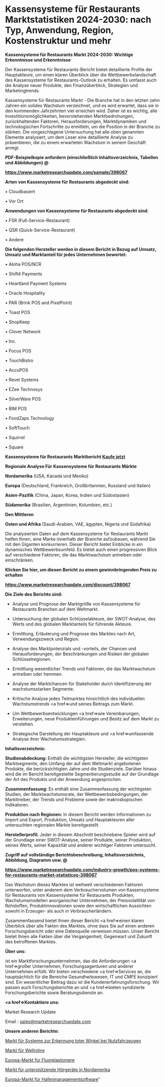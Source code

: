 # Kassensysteme für Restaurants Marktstatistiken 2024-2030: nach Typ, Anwendung, Region, Kostenstruktur und mehr

<strong>Kassensysteme für Restaurants Markt 2024-2030: Wichtige Erkenntnisse und Erkenntnisse</strong>

Der Kassensysteme für Restaurants-Bericht bietet detaillierte Profile der Hauptakteure, um einen klaren Überblick über die Wettbewerbslandschaft des Kassensysteme für Restaurants-Outlook zu erhalten. Es umfasst auch die Analyse neuer Produkte, den Finanzüberblick, Strategien und Marketingtrends.

Kassensysteme für Restaurants Markt - Die Branche hat in den letzten zehn Jahren ein solides Wachstum verzeichnet, und es wird erwartet, dass sie in den kommenden Jahrzehnten viel erreichen wird. Daher ist es wichtig, alle Investitionsmöglichkeiten, bevorstehenden Marktbedrohungen, zurückhaltenden Faktoren, Herausforderungen, Marktdynamiken und technologischen Fortschritte zu ermitteln, um die Position in der Branche zu stärken. Die vorgeschlagene Untersuchung hat alle oben genannten Elemente analysiert, um dem Leser eine detaillierte Analyse zu präsentieren, die zu einem erwarteten Wachstum in seinem Geschäft anregt.



<strong><b>PDF-Beispielkopie anfordern (einschließlich Inhaltsverzeichnis, Tabellen und Abbildungen) @ </b></strong>

<strong><a href=https://www.marketresearchupdate.com/sample/398067>

<strong>https://www.marketresearchupdate.com/sample/398067</u></a></strong></strong>



<strong>Arten von Kassensysteme für Restaurants abgedeckt sind:</strong>

• Cloudbasiert

• Vor Ort



<strong>Anwendungen von Kassensysteme für Restaurants abgedeckt sind:</strong>

• FSR (Full-Service-Restaurant)

• QSR (Quick-Service-Restaurant)

• Andere



<strong>Die folgenden Hersteller werden in diesem Bericht in Bezug auf Umsatz, Umsatz und Marktanteil für jedes Unternehmen bewertet:</strong>

• Aloha POS/NCR

• Shift4 Payments

• Heartland Payment Systems

• Oracle Hospitality

• PAR (Brink POS and PixelPoint)

• Toast POS

• ShopKeep

• Clover Network

• Inc.

• Focus POS

• TouchBistro

• AccuPOS

• Revel Systems

• EZee Technosys

• SilverWare POS

• BIM POS

• FoodZaps Technology

• SoftTouch

• Squirrel

• Square



<strong>Kassensysteme für Restaurants Marktbericht <a href=https://www.marketresearchupdate.com/buynow/398067>Kaufe jetzt</a></strong>



<strong>Regionale Analyse Für Kassensysteme für Restaurants Märkte</strong>



<strong>Nordamerika</strong> (USA, Kanada und Mexiko)



<strong>Europa</strong> (Deutschland, Frankreich, Großbritannien, Russland und Italien)



<strong>Asien-Pazifik</strong> (China, Japan, Korea, Indien und Südostasien)



<strong>Südamerika</strong> (Brasilien, Argentinien, Kolumbien, etc.)



<strong>Den Mittleren</strong> 

<strong>Osten und Afrika</strong> (Saudi-Arabien, VAE, ägypten, Nigeria und Südafrika)

Die analysierten Daten auf dem Kassensysteme für Restaurants Markt helfen Ihnen, eine Marke innerhalb der Branche aufzubauen, während Sie mit den Giganten konkurrieren. Dieser Bericht bietet Einblicke in ein dynamisches Wettbewerbsumfeld. Es bietet auch einen progressiven Blick auf verschiedene Faktoren, die das Marktwachstum antreiben oder einschränken.



<strong>Klicken Sie hier, um diesen Bericht zu einem gewinnbringenden Preis zu erhalten
</strong>

<strong><a href=https://www.marketresearchupdate.com/discount/398067>https://www.marketresearchupdate.com/discount/398067</b></u></strong></a>



<strong>Die Ziele des Berichts sind:</strong>

- Analyse und Prognose der Marktgröße von Kassensysteme für Restaurants Branchen auf dem Weltmarkt.

- Untersuchung der globalen Schlüsselakteure, der SWOT-Analyse, des Werts und des globalen Marktanteils für führende Akteure.

- Ermittlung, Erläuterung und Prognose des Marktes nach Art, Verwendungszweck und Region.

- Analyse des Marktpotenzials und -vorteils, der Chancen und Herausforderungen, der Beschränkungen und Risiken der globalen Schlüsselregionen.

- Ermittlung wesentlicher Trends und Faktoren, die das Marktwachstum antreiben oder hemmen.

- Analyse der Marktchancen für Stakeholder durch Identifizierung der wachstumsstarken Segmente.

- Kritische Analyse jedes Teilmarktes hinsichtlich des individuellen Wachstumstrends <a href=>und</a> seines Beitrags zum Markt.

- Um Wettbewerbsentwicklungen <a href=>wie</a> Vereinbarungen, Erweiterungen, neue Produkteinführungen und Besitz auf dem Markt zu verstehen.

- Strategische Darstellung der Hauptakteure und <a href=>umfas</a>sende Analyse ihrer Wachstumsstrategien.



<strong>Inhaltsverzeichnis:</strong>



<strong>Studienabdeckung:</strong> Enthält die wichtigsten Hersteller, die wichtigsten Marktsegmente, den Umfang der auf dem Weltmarkt angebotenen Produkte, die berücksichtigten Jahre und die Studienziele. Darüber hinaus wird die im Bericht bereitgestellte Segmentierungsstudie auf der Grundlage der Art des Produkts und der Anwendung angesprochen.



<strong>Zusammenfassung:</strong> Es enthält eine Zusammenfassung der wichtigsten Studien, der Marktwachstumsrate, der Wettbewerbsbedingungen, der Markttreiber, der Trends und Probleme sowie der makroskopischen Indikatoren.



<strong>Produktion nach Regionen:</strong> In diesem Bericht werden Informationen zu Import und Export, Produktion, Umsatz und Hauptakteuren aller untersuchten regionalen Märkte bereitgestellt.



<strong>Herstellerprofil:</strong> Jeder in diesem Abschnitt beschriebene Spieler wird auf der Grundlage einer SWOT-Analyse, seiner Produkte, seiner Produktion, seines Werts, seiner Kapazität und anderer wichtiger Faktoren untersucht.



<strong><b>Zugriff auf vollständige Berichtsbeschreibung, Inhaltsverzeichnis, Abbildung, Diagramm usw. @ </b></strong>

<strong><a href=https://www.marketresearchupdate.com/industry-growth/pos-systems-for-restaurants-market-statistices-398067>https://www.marketresearchupdate.com/industry-growth/pos-systems-for-restaurants-market-statistices-398067</a></strong>

Das Wachstum dieses Marktes ist weltweit verschiedenen Faktoren unterworfen, unter anderem dem Verbrauchervolumen von Kassensysteme für Restaurants von Kassensysteme für Restaurants Produkten, Wachstumsmodellen anorganischer Unternehmen, der Preisvolatilität von Rohstoffen, Produktinnovationen sowie den wirtschaftlichen Aussichten sowohl in Erzeuger- als auch in Verbraucherländern.

Zusammenfassend bietet Ihnen dieser Bericht <a href=>einen</a> klaren Überblick über alle Fakten des Marktes, ohne dass Sie auf einen anderen Forschungsbericht oder eine Datenquelle verweisen müssen. Unser Bericht bietet Ihnen alle Fakten über die Vergangenheit, Gegenwart und Zukunft des betroffenen Marktes.



<strong>Über uns:</strong>

 ist ein Marktforschungsunternehmen, das die Anforderungen <a href=>großer</a> Unternehmen, Forschungsagenturen und anderer Unternehmen erfüllt. Wir bieten verschiedene <a href=>Services</a> an, die hauptsächlich für die Bereiche Gesundheitswesen, IT und CMFE konzipiert sind. Ein wesentlicher Beitrag dazu ist die Kundenerfahrungsforschung. Wir passen auch Forschungsberichte an und <a href=>bieten</a> syndizierte Forschungsberichte sowie Beratungsdienste an.



<strong><a href=>Kontaktiere uns:</a></strong>

Market Research Update

Email : sales@marketresearchupdate.com



<strong>Unsere anderen Berichte:</strong>

<a href=https://www.linkedin.com/pulse/commercial-vehicle-blind-spot-detection-system-market>Markt für Systeme zur Erkennung toter Winkel bei Nutzfahrzeugen</a>

<a href=https://www.linkedin.com/pulse/corrugated-tube-market-research-report>Markt für Wellrohre</a>

<a href=https://www.linkedin.com/pulse/europe-fluoroelastomer-market-size-opportunities-top>Europa-Markt für Fluorelastomere</a>

<a href=https://www.linkedin.com/pulse/north-america-assistive-listening-device-market>Markt für unterstützende Hörgeräte in Nordamerika</a>

<a href=https://www.linkedin.com/pulse/europe-harbor-management-software-market-2023>Europa-Markt für Hafenmanagementsoftware</a>"
